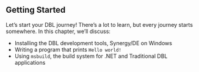 ## Getting Started

Let’s start your DBL journey! There’s a lot to learn, but every journey starts
somewhere. In this chapter, we’ll discuss:

* Installing the DBL development tools, Synergy/DE on Windows
* Writing a program that prints `Hello world!`
* Using `msbuild`, the build system for .NET and Traditional DBL applications
